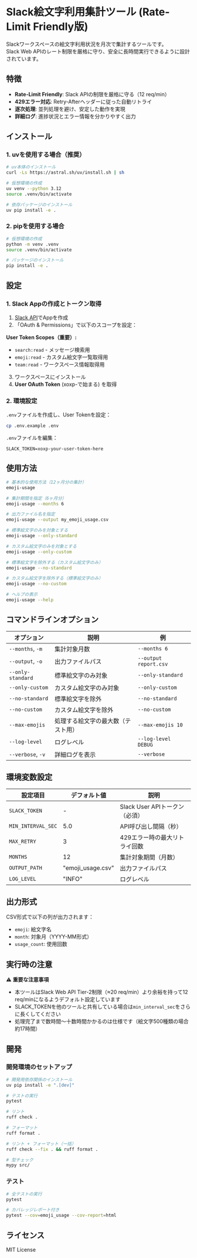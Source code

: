 # Slack絵文字利用集計ツール (Rate-Limit Friendly版)

Slackワークスペースの絵文字利用状況を月次で集計するツールです。  
Slack Web APIのレート制限を厳格に守り、安全に長時間実行できるように設計されています。

## 特徴

- **Rate-Limit Friendly**: Slack APIの制限を厳格に守る（12 req/min）
- **429エラー対応**: Retry-Afterヘッダーに従った自動リトライ
- **逐次処理**: 並列処理を避け、安定した動作を実現
- **詳細ログ**: 進捗状況とエラー情報を分かりやすく出力

## インストール

### 1. uvを使用する場合（推奨）

```bash
# uv本体のインストール
curl -Ls https://astral.sh/uv/install.sh | sh

# 仮想環境の作成
uv venv --python 3.12
source .venv/bin/activate

# 依存パッケージのインストール
uv pip install -e .
```

### 2. pipを使用する場合

```bash
# 仮想環境の作成
python -m venv .venv
source .venv/bin/activate

# パッケージのインストール
pip install -e .
```

## 設定

### 1. Slack Appの作成とトークン取得

1. [Slack API](https://api.slack.com/apps)でAppを作成
2. 「OAuth & Permissions」で以下のスコープを設定：

**User Token Scopes（重要）:**

- `search:read` - メッセージ検索用
- `emoji:read` - カスタム絵文字一覧取得用
- `team:read` - ワークスペース情報取得用

3. ワークスペースにインストール
4. **User OAuth Token** (xoxp-で始まる) を取得

### 2. 環境設定

`.env`ファイルを作成し、User Tokenを設定：

```bash
cp .env.example .env
```

`.env`ファイルを編集：

```
SLACK_TOKEN=xoxp-your-user-token-here
```

## 使用方法

```bash
# 基本的な使用方法（12ヶ月分の集計）
emoji-usage

# 集計期間を指定（6ヶ月分）
emoji-usage --months 6

# 出力ファイル名を指定
emoji-usage --output my_emoji_usage.csv

# 標準絵文字のみを対象とする
emoji-usage --only-standard

# カスタム絵文字のみを対象とする
emoji-usage --only-custom

# 標準絵文字を除外する（カスタム絵文字のみ）
emoji-usage --no-standard

# カスタム絵文字を除外する（標準絵文字のみ）
emoji-usage --no-custom

# ヘルプの表示
emoji-usage --help
```

## コマンドラインオプション

| オプション        | 説明                               | 例                    |
| ----------------- | ---------------------------------- | --------------------- |
| `--months`, `-m`  | 集計対象月数                       | `--months 6`          |
| `--output`, `-o`  | 出力ファイルパス                   | `--output report.csv` |
| `--only-standard` | 標準絵文字のみ対象                 | `--only-standard`     |
| `--only-custom`   | カスタム絵文字のみ対象             | `--only-custom`       |
| `--no-standard`   | 標準絵文字を除外                   | `--no-standard`       |
| `--no-custom`     | カスタム絵文字を除外               | `--no-custom`         |
| `--max-emojis`    | 処理する絵文字の最大数（テスト用） | `--max-emojis 10`     |
| `--log-level`     | ログレベル                         | `--log-level DEBUG`   |
| `--verbose`, `-v` | 詳細ログを表示                     | `--verbose`           |

## 環境変数設定

| 設定項目           | デフォルト値      | 説明                           |
| ------------------ | ----------------- | ------------------------------ |
| `SLACK_TOKEN`      | -                 | Slack User APIトークン（必須） |
| `MIN_INTERVAL_SEC` | 5.0               | API呼び出し間隔（秒）          |
| `MAX_RETRY`        | 3                 | 429エラー時の最大リトライ回数  |
| `MONTHS`           | 12                | 集計対象期間（月数）           |
| `OUTPUT_PATH`      | "emoji_usage.csv" | 出力ファイルパス               |
| `LOG_LEVEL`        | "INFO"            | ログレベル                     |

## 出力形式

CSV形式で以下の列が出力されます：

- `emoji`: 絵文字名
- `month`: 対象月（YYYY-MM形式）
- `usage_count`: 使用回数

## 実行時の注意

⚠️ **重要な注意事項**

- 本ツールはSlack Web API Tier-2制限（≈20 req/min）より余裕を持って12 req/minになるようデフォルト設定しています
- SLACK_TOKENを他のツールと共有している場合は`min_interval_sec`をさらに長くしてください
- 処理完了まで数時間～十数時間かかるのは仕様です（絵文字500種類の場合約17時間）

## 開発

### 開発環境のセットアップ

```bash
# 開発用依存関係のインストール
uv pip install -e ".[dev]"

# テストの実行
pytest

# リント
ruff check .

# フォーマット
ruff format .

# リント + フォーマット（一括）
ruff check --fix . && ruff format .

# 型チェック
mypy src/
```

### テスト

```bash
# 全テストの実行
pytest

# カバレッジレポート付き
pytest --cov=emoji_usage --cov-report=html
```

## ライセンス

MIT License
